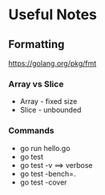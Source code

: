# Useful Notes

## Formatting
https://golang.org/pkg/fmt

### Array vs Slice
* Array - fixed size
* Slice - unbounded

### Commands
* go run hello.go
* go test
* go test -v  ==> verbose
* go test -bench=.
* go test -cover

